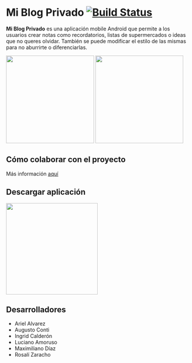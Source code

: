 # Mi Blog Privado [![Build Status](https://app.bitrise.io/app/7c9bad2735acff39/status.svg?token=W3pzd_ZQ8zh9C48rIXlipQ&branch=development)](https://app.bitrise.io/app/7c9bad2735acff39)

**Mi Blog Privado** es una aplicación mobile Android que permite a los usuarios crear notas como recordatorios, listas de supermercados o ideas que no queres olvidar. También se puede modificar el estilo de las mismas para no aburrirte o diferenciarlas. 

<p float="left">
<img src="https://github.com/PracticaDS/s1-2020-tp-grupo2/blob/update_readme/imagenes-app/list_post.png" width="240" height="auto">
<img src="https://github.com/PracticaDS/s1-2020-tp-grupo2/blob/update_readme/imagenes-app/edit.png" width="240" height="auto">
</p>

## Cómo colaborar con el proyecto
Más información [aquí](https://github.com/PracticaDS/s1-2020-tp-grupo2/blob/development/CONTRIBUCIONES.md)

## Descargar aplicación

<a href="https://play.google.com/store/apps/details?id=ar.edu.unq.pdes.myprivateblog.full">
<img src="https://github.com/steverichey/google-play-badge-svg/blob/master/img/es_get.svg" width="250">
</a>

## Desarrolladores
- Ariel Alvarez
- Augusto Conti
- Ingrid Calderón
- Luciano Amoruso
- Maximiliano Díaz
- Rosalí Zaracho
